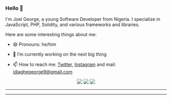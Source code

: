 ### Hello 👋

I'm Joel George, a young Software Developer from Nigeria. I specialize in JavaScript, PHP, Solidity, and various frameworks and libraries.

Here are some interesting things about me:
- 😄 Pronouns: he/him 

- 🔭 I’m currently working on the next big thing

- 📫 How to reach me: [Twitter](https://twitter.com/king_jowiii), [Instagram](https://instagram.com/king_jowii) and mail: [idiaghegeorge9@gmail.com](mailto:idiaghegeorge9@gmail.com)

<p align="center">
  <img src ="https://github-readme-stats.vercel.app/api?username=george-hub331&show_icons=true&count_private=true&theme=darcula&hide_border=true&hide=issues,contribs&bg_color=00000000">
  <img src ="https://github-readme-stats.vercel.app/api/top-langs/?username=george-hub331&layout=compact&hide_border=true&theme=darcula&bg_color=00000000&langs_count=6">
  <img src ="https://github-readme-streak-stats.herokuapp.com?user=george-hub331&theme=darcula&hide_border=true&background=FFFFFF00">
</p>

<hr>

<hr>

<!--
- ⚡ Fun fact: ...
-->


